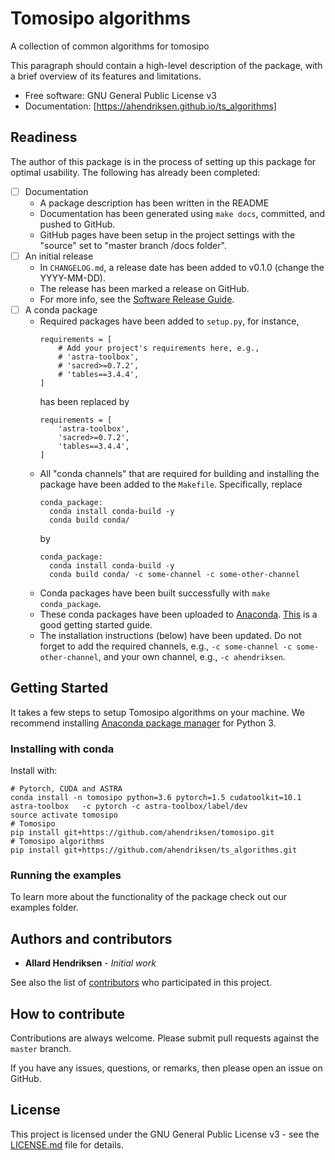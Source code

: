 # Tomosipo algorithms

A collection of common algorithms for tomosipo

This paragraph should contain a high-level description of the package, with a
brief overview of its features and limitations.


* Free software: GNU General Public License v3
* Documentation: [https://ahendriksen.github.io/ts_algorithms]


## Readiness

The author of this package is in the process of setting up this
package for optimal usability. The following has already been completed:

- [ ] Documentation
    - A package description has been written in the README
    - Documentation has been generated using `make docs`, committed,
        and pushed to GitHub.
	- GitHub pages have been setup in the project settings
	  with the "source" set to "master branch /docs folder".
- [ ] An initial release
	- In `CHANGELOG.md`, a release date has been added to v0.1.0 (change the YYYY-MM-DD).
	- The release has been marked a release on GitHub.
	- For more info, see the [Software Release Guide](https://cicwi.github.io/software-guides/software-release-guide).
- [ ] A conda package
    - Required packages have been added to `setup.py`, for instance,
      ```
      requirements = [
          # Add your project's requirements here, e.g.,
          # 'astra-toolbox',
          # 'sacred>=0.7.2',
          # 'tables==3.4.4',
      ]
      ```
      has been replaced by
      ```
      requirements = [
          'astra-toolbox',
          'sacred>=0.7.2',
          'tables==3.4.4',
      ]
      ```
    - All "conda channels" that are required for building and
      installing the package have been added to the
      `Makefile`. Specifically, replace
      ```
      conda_package:
        conda install conda-build -y
        conda build conda/
      ```
      by
      ```
      conda_package:
        conda install conda-build -y
        conda build conda/ -c some-channel -c some-other-channel
      ```
    - Conda packages have been built successfully with `make conda_package`.
    - These conda packages have been uploaded to
      [Anaconda](https://anaconda.org). [This](http://docs.anaconda.com/anaconda-cloud/user-guide/getting-started/#cloud-getting-started-build-upload)
      is a good getting started guide.
    - The installation instructions (below) have been updated. Do not
      forget to add the required channels, e.g., `-c some-channel -c
      some-other-channel`, and your own channel, e.g., `-c ahendriksen`.


## Getting Started

It takes a few steps to setup Tomosipo algorithms on your
machine. We recommend installing
[Anaconda package manager](https://www.anaconda.com/download/) for
Python 3.

### Installing with conda

Install with:
```
# Pytorch, CUDA and ASTRA
conda install -n tomosipo python=3.6 pytorch=1.5 cudatoolkit=10.1 astra-toolbox   -c pytorch -c astra-toolbox/label/dev
source activate tomosipo
# Tomosipo
pip install git+https://github.com/ahendriksen/tomosipo.git
# Tomosipo algorithms
pip install git+https://github.com/ahendriksen/ts_algorithms.git
```

### Running the examples

To learn more about the functionality of the package check out our
examples folder.

## Authors and contributors

* **Allard Hendriksen** - *Initial work*

See also the list of [contributors](https://github.com/ahendriksen/ts_algorithms/contributors) who participated in this project.

## How to contribute

Contributions are always welcome. Please submit pull requests against the `master` branch.

If you have any issues, questions, or remarks, then please open an issue on GitHub.

## License

This project is licensed under the GNU General Public License v3 - see the [LICENSE.md](LICENSE.md) file for details.
